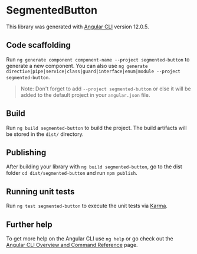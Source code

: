 # SegmentedButton

This library was generated with [Angular CLI](https://github.com/angular/angular-cli) version 12.0.5.

## Code scaffolding

Run `ng generate component component-name --project segmented-button` to generate a new component. You can also use `ng generate directive|pipe|service|class|guard|interface|enum|module --project segmented-button`.
> Note: Don't forget to add `--project segmented-button` or else it will be added to the default project in your `angular.json` file. 

## Build

Run `ng build segmented-button` to build the project. The build artifacts will be stored in the `dist/` directory.

## Publishing

After building your library with `ng build segmented-button`, go to the dist folder `cd dist/segmented-button` and run `npm publish`.

## Running unit tests

Run `ng test segmented-button` to execute the unit tests via [Karma](https://karma-runner.github.io).

## Further help

To get more help on the Angular CLI use `ng help` or go check out the [Angular CLI Overview and Command Reference](https://angular.io/cli) page.
